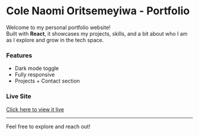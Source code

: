 # Cole Naomi Oritsemeyiwa - Portfolio

Welcome to my personal portfolio website!  
Built with **React**, it showcases my projects, skills, and a bit about who I am as I explore and grow in the tech space.

### Features
- Dark mode toggle
- Fully responsive
- Projects + Contact section

### Live Site
[Click here to view it live](https://coleruno.netlify.app/)

---

Feel free to explore and reach out!
